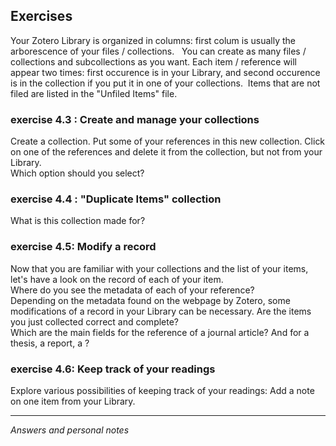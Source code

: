 ## Exercises

Your Zotero Library is organized in columns: first colum is usually the arborescence of your files / collections.   You can create as many files / collections and subcollections as you want. Each item / reference will appear two times: first occurence is in your Library, and second occurence is in the collection if you put it in one of your collections.  Items that are not filed are listed in the "Unfiled Items" file. 

### exercise 4.3 : Create and manage your collections

Create a collection. Put some of your references in this new collection. Click on one of the references and delete it from the collection, but not from your Library.   
Which option should you select?


### exercise 4.4 : "Duplicate Items" collection 

What is this collection made for?


### exercise 4.5: Modify a record

Now that you are familiar with your collections and the list of your items, let's have a look on the record of each of your item.   
Where do you see the metadata of each of your reference?   
Depending on the metadata found on the webpage by Zotero, some modifications of a record in your Library can be necessary. Are the items you just collected correct and complete?   
Which are the main fields for the reference of a journal article? And for a thesis, a report, a ?   


### exercise 4.6: Keep track of your readings

Explore various possibilities of keeping track of your readings: Add a note on one item from your Library.   


---
*Answers and personal notes*

